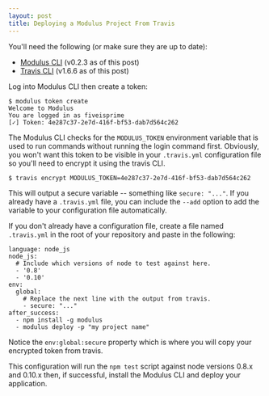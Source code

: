 ```yaml
---
layout: post
title: Deploying a Modulus Project From Travis
---
```


You'll need the following (or make sure they are up to date):

- [Modulus CLI](https://npm.im/modulus) (v0.2.3 as of this post)
- [Travis CLI](http://rubygems.org/gems/travis) (v1.6.6 as of this post)

Log into Modulus CLI then create a token:

    $ modulus token create
    Welcome to Modulus
    You are logged in as fiveisprime
    [✓] Token: 4e287c37-2e7d-416f-bf53-dab7d564c262

The Modulus CLI checks for the `MODULUS_TOKEN` environment variable that is used
to run commands without running the login command first. Obviously, you won't
want this token to be visible in your `.travis.yml` configuration file so you'll
need to encrypt it using the travis CLI.

    $ travis encrypt MODULUS_TOKEN=4e287c37-2e7d-416f-bf53-dab7d564c262

This will output a secure variable -- something like `secure: "..."`. If you
already have a `.travis.yml` file, you can include the `--add` option to add
the variable to your configuration file automatically.

If you don't already have a configuration file, create a file named
`.travis.yml` in the root of your repository and paste in the following:

    language: node_js
    node_js:
      # Include which versions of node to test against here.
      - '0.8'
      - '0.10'
    env:
      global:
        # Replace the next line with the output from travis.
        - secure: "..."
    after_success:
      - npm install -g modulus
      - modulus deploy -p "my project name"

Notice the `env:global:secure` property which is where you will copy your
encrypted token from travis.

This configuration will run the `npm test` script against node versions 0.8.x
and 0.10.x then, if successful, install the Modulus CLI and deploy your
application.
